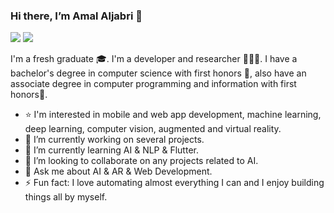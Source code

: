 ### Hi there, I’m Amal Aljabri 👋 

![](https://komarev.com/ghpvc/?username=AmalAljabri&color=ff69b4)
<a href="https://amalaljabri.github.io/"><img src="https://img.shields.io/badge/My Personal Website-%23F06AAC.svg?&logoColor=white" /></a>


I'm a fresh graduate 🎓. I'm a developer and researcher 👩🏻‍💻. I have a bachelor's degree in computer science with first honors 🏅, also have an associate degree in computer programming and information with first honors🥇.

- ⭐️ I'm interested in mobile and web app development, machine learning, deep learning, computer vision, augmented and virtual reality.
- 🔭 I’m currently working on several projects.
- 🌱 I’m currently learning AI & NLP & Flutter.
- 👯 I’m looking to collaborate on any projects related to AI.
- 💬 Ask me about AI & AR & Web Development.
- ⚡ Fun fact: I love automating almost everything I can and I enjoy building things all by myself.


